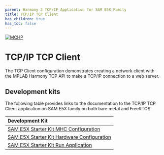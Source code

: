 ```yaml
---
parent: Harmony 3 TCP/IP Application for SAM E5X Family
title: TCP/IP TCP Client
has_children: true
has_toc: false
---
```

[![MCHP](https://www.microchip.com/ResourcePackages/Microchip/assets/dist/images/logo.png)](https://www.microchip.com)

# TCP/IP TCP Client

The TCP Client configuration demonstrates creating a network client with the MPLAB Harmony TCP API to make a TCP/IP connection to a web server.

## Development kits
The following table provides links to the documentation to the TCP/IP TCP Client application on SAM E5X family on both bare metal and FreeRTOS.


| Development Kit |
|:---------|
|[SAM E5X Starter Kit MHC Configuration](docs/readme_mhc_configuration.md) |
|[SAM E5X Starter Kit Hardware Configuration](docs/readme_hardware_configuration.md) |
|[SAM E5X Starter Kit Run Application](docs/readme_run_application.md) |
